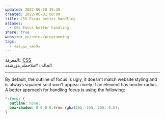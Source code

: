 ```yaml
---  
updated: 2022-06-20 19:38  
created: 2022-06-01 00:00  
title: CSS Focus better handling  
aliases:  
  - CSS Focus better handling  
share: true  
website: en/notes/programming  
tags:  
  - ملاحظة_مؤرشفة  
---  
```

  
  
المعرفة:: [CSS](CSS)  
الحالة:: #ملاحظة_مؤرشفة  
  
---  
  
By default, the outline of focus is ugly, it doesn't match website styling and is always squared so it won't appear nicely if an element has border radius. A better approach for handling focus is using the following:  
  
```css  
*:focus {  
  outline: none;  
  box-shadow: 0 0 0 0.8rem rgba(255, 255, 255, 0.5);  
}  
```  
